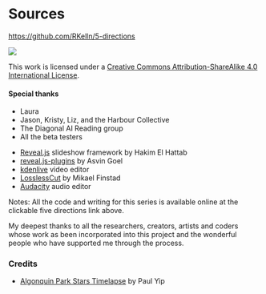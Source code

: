 <!-- .slide: class="small" data-audio-src="audio/intro/01_outro.ogg" data-background-video="video/Algonquin Park Stars Timelapse-1gwwgR7oNb4.mp4"   data-background-opacity="0.7"-->
# Sources

https://github.com/RKelln/5-directions

<div class="small-print license">

![]("images/cc-by-sa.svg)

This work is licensed under a [Creative Commons Attribution-ShareAlike 4.0 International License](http://creativecommons.org/licenses/by-sa/4.0/"). 

</div>

#### Special thanks
<div class="nobullet center">

* Laura
* Jason, Kristy, Liz, and the Harbour Collective
* The Diagonal AI Reading group
* All the beta testers

</div>
<div class="nobullet name">

* [Reveal.js](https://revealjs.com/) slideshow framework by Hakim El Hattab
* [reveal.js-plugins](https://github.com/RKelln/reveal.js-plugins) by Asvin Goel
* [kdenlive](https://kdenlive.org/) video editor
* [LosslessCut](https://github.com/mifi/lossless-cut) by Mikael Finstad
* [Audacity](https://www.audacityteam.org/) audio editor

</div>

Notes:
All the code and writing for this series is available online at the clickable five directions link above.

My deepest thanks to all the researchers, creators, artists and coders whose work as been incorporated into this project and the wonderful people who have supported me through the process.

### Credits
* [Algonquin Park Stars Timelapse](https://www.youtube.com/watch?v=1gwwgR7oNb4) by 
Paul Yip